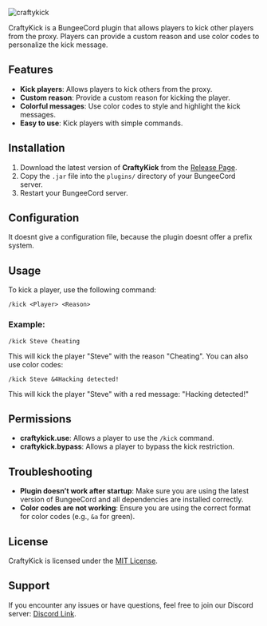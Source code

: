![craftykick](https://github.com/user-attachments/assets/da57ab7d-6dca-4144-b642-739754822914)


CraftyKick is a BungeeCord plugin that allows players to kick other players from the proxy. Players can provide a custom reason and use color codes to personalize the kick message.

## Features

- **Kick players**: Allows players to kick others from the proxy.
- **Custom reason**: Provide a custom reason for kicking the player.
- **Colorful messages**: Use color codes to style and highlight the kick messages.
- **Easy to use**: Kick players with simple commands.

## Installation

1. Download the latest version of **CraftyKick** from the [Release Page](#).
2. Copy the `.jar` file into the `plugins/` directory of your BungeeCord server.
3. Restart your BungeeCord server.

## Configuration

It doesnt give a configuration file, because the plugin doesnt offer a prefix system.

## Usage

To kick a player, use the following command:

```
/kick <Player> <Reason>
```

### Example:

```
/kick Steve Cheating
```

This will kick the player "Steve" with the reason "Cheating". You can also use color codes:

```
/kick Steve &4Hacking detected!
```

This will kick the player "Steve" with a red message: "Hacking detected!"

## Permissions

- **craftykick.use**: Allows a player to use the `/kick` command.
- **craftykick.bypass**: Allows a player to bypass the kick restriction.

## Troubleshooting

- **Plugin doesn’t work after startup**: Make sure you are using the latest version of BungeeCord and all dependencies are installed correctly.
- **Color codes are not working**: Ensure you are using the correct format for color codes (e.g., `&a` for green).

## License

CraftyKick is licensed under the [MIT License](LICENSE).

## Support

If you encounter any issues or have questions, feel free to join our Discord server: [Discord Link](https://dsc.gg/zcreeper).
